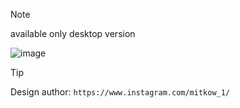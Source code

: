 > [!NOTE]
> available only desktop version 

![image](https://github.com/DemaPy/Spark-Spin/assets/80632445/4a077de1-5549-40f8-bd3f-79cfb15200a9)

> [!TIP]
> Design author: `https://www.instagram.com/mitkow_1/`
